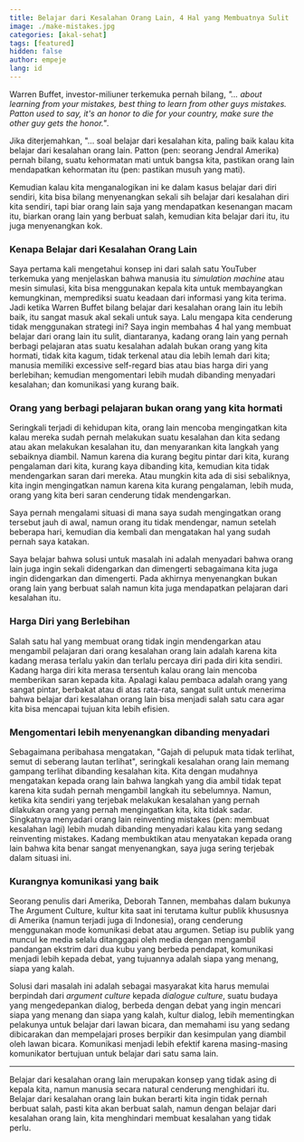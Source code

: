 ```yaml
---
title: Belajar dari Kesalahan Orang Lain, 4 Hal yang Membuatnya Sulit
image: ./make-mistakes.jpg
categories: [akal-sehat]
tags: [featured]
hidden: false
author: empeje
lang: id
---
```


Warren Buffet, investor-miliuner terkemuka pernah bilang, _"... about learning from your mistakes, best thing to learn from other guys mistakes. Patton used to say, it's an honor to die for your country, make sure the other guy gets the honor."_.

Jika diterjemahkan, "... soal belajar dari kesalahan kita, paling baik kalau kita belajar dari kesalahan orang lain. Patton (pen: seorang Jendral Amerika) pernah bilang, suatu kehormatan mati untuk bangsa kita, pastikan orang lain mendapatkan kehormatan itu (pen: pastikan musuh yang mati).

Kemudian kalau kita menganalogikan ini ke dalam kasus belajar dari diri sendiri, kita bisa bilang menyenangkan sekali sih belajar dari kesalahan diri kita sendiri, tapi biar orang lain saja yang mendapatkan kesenangan macam itu, biarkan orang lain yang berbuat salah, kemudian kita belajar dari itu, itu juga menyenangkan kok.

### Kenapa Belajar dari Kesalahan Orang Lain

Saya pertama kali mengetahui konsep ini dari salah satu YouTuber terkemuka yang menjelaskan bahwa manusia itu _simulation machine_ atau mesin simulasi, kita bisa menggunakan kepala kita untuk membayangkan kemungkinan, memprediksi suatu keadaan dari informasi yang kita terima. Jadi ketika Warren Buffet bilang belajar dari kesalahan orang lain itu lebih baik, itu sangat masuk akal sekali untuk saya. Lalu mengapa kita cenderung tidak menggunakan strategi ini? Saya ingin membahas 4 hal yang membuat belajar dari orang lain itu sulit, diantaranya, kadang orang lain yang pernah berbagi pelajaran atas suatu kesalahan adalah bukan orang yang kita hormati, tidak kita kagum, tidak terkenal atau dia lebih lemah dari kita; manusia memiliki excessive self-regard bias atau bias harga diri yang berlebihan; kemudian mengomentari lebih mudah dibanding menyadari kesalahan; dan komunikasi yang kurang baik.

### Orang yang berbagi pelajaran bukan orang yang kita hormati

Seringkali terjadi di kehidupan kita, orang lain mencoba mengingatkan kita kalau mereka sudah pernah melakukan suatu kesalahan dan kita sedang atau akan melakukan kesalahan itu, dan menyarankan kita langkah yang sebaiknya diambil. Namun karena dia kurang begitu pintar dari kita, kurang pengalaman dari kita, kurang kaya dibanding kita, kemudian kita tidak mendengarkan saran dari mereka. Atau mungkin kita ada di sisi sebaliknya, kita ingin mengingatkan namun karena kita kurang pengalaman, lebih muda, orang yang kita beri saran cenderung tidak mendengarkan.

Saya pernah mengalami situasi di mana saya sudah mengingatkan orang tersebut jauh di awal, namun orang itu tidak mendengar, namun setelah beberapa hari, kemudian dia kembali dan mengatakan hal yang sudah pernah saya katakan.

Saya belajar bahwa solusi untuk masalah ini adalah menyadari bahwa orang lain juga ingin sekali didengarkan dan dimengerti sebagaimana kita juga ingin didengarkan dan dimengerti. Pada akhirnya menyenangkan bukan orang lain yang berbuat salah namun kita juga mendapatkan pelajaran dari kesalahan itu.

### Harga Diri yang Berlebihan

Salah satu hal yang membuat orang tidak ingin mendengarkan atau mengambil pelajaran dari orang kesalahan orang lain adalah karena kita kadang merasa terlalu yakin dan terlalu percaya diri pada diri kita sendiri. Kadang harga diri kita merasa tersentuh kalau orang lain mencoba memberikan saran kepada kita. Apalagi kalau pembaca adalah orang yang sangat pintar, berbakat atau di atas rata-rata, sangat sulit untuk menerima bahwa belajar dari kesalahan orang lain bisa menjadi salah satu cara agar kita bisa mencapai tujuan kita lebih efisien.

### Mengomentari lebih menyenangkan dibanding menyadari

Sebagaimana peribahasa mengatakan, "Gajah di pelupuk mata tidak terlihat, semut di seberang lautan terlihat", seringkali kesalahan orang lain memang gampang terlihat dibanding kesalahan kita. Kita dengan mudahnya mengatakan kepada orang lain bahwa langkah yang dia ambil tidak tepat karena kita sudah pernah mengambil langkah itu sebelumnya. Namun, ketika kita sendiri yang terjebak melakukan kesalahan yang pernah dilakukan orang yang pernah mengingatkan kita, kita tidak sadar. Singkatnya menyadari orang lain reinventing mistakes (pen: membuat kesalahan lagi) lebih mudah dibanding menyadari kalau kita yang sedang reinventing mistakes. Kadang membuktikan atau menyatakan kepada orang lain bahwa kita benar sangat menyenangkan, saya juga sering terjebak dalam situasi ini.

### Kurangnya komunikasi yang baik

Seorang penulis dari Amerika, Deborah Tannen, membahas dalam bukunya The Argument Culture, kultur kita saat ini terutama kultur publik khususnya di Amerika (namun terjadi juga di Indonesia), orang cenderung menggunakan mode komunikasi debat atau argumen. Setiap isu publik yang muncul ke media selalu ditanggapi oleh media dengan mengambil pandangan ekstrim dari dua kubu yang berbeda pendapat, komunikasi menjadi lebih kepada debat, yang tujuannya adalah siapa yang menang, siapa yang kalah.

Solusi dari masalah ini adalah sebagai masyarakat kita harus memulai berpindah dari _argument culture_ kepada _dialogue culture_, suatu budaya yang mengedepankan dialog, berbeda dengan debat yang ingin mencari siapa yang menang dan siapa yang kalah, kultur dialog, lebih mementingkan pelakunya untuk belajar dari lawan bicara, dan memahami isu yang sedang dibicarakan dan mempelajari proses berpikir dan kesimpulan yang diambil oleh lawan bicara. Komunikasi menjadi lebih efektif karena masing-masing komunikator bertujuan untuk belajar dari satu sama lain.

---

Belajar dari kesalahan orang lain merupakan konsep yang tidak asing di kepala kita, namun manusia secara natural cenderung menghidari itu. Belajar dari kesalahan orang lain bukan berarti kita ingin tidak pernah berbuat salah, pasti kita akan berbuat salah, namun dengan belajar dari kesalahan orang lain, kita menghindari membuat kesalahan yang tidak perlu.
